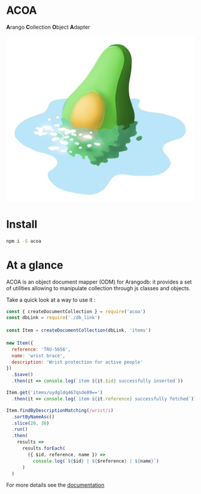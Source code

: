 # ACOA
<b>A</b>rango <b>C</b>ollection <b>O</b>bject <b>A</b>dapter

![logo](logo.jpg)

# Install
```bash
npm i -S acoa
```

# At a glance
ACOA is an object document mapper (ODM) for Arangodb: it provides a set of utilities allowing to manipulate collection through js classes and objects.

Take a quick look at a way to use it :

```javascript
const { createDocumentCollection } = require('acoa')
const dbLink = require('./db_link')

const Item = createDocumentCollection(dbLink, 'items')

new Item({
  reference: 'TRU-5656',
  name: 'wrist brace',
  description: 'Wrist protection for active people'
})
  .$save()
  .then(it => console.log(`item ${it.$id} successfully inserted`))
```

```javascript
Item.get('items/uydgldq467qsde89==')
  .then(it => console.log(`item ${it.reference} successfully fetched`))
```

```javascript
Item.findByDescriptionMatching(/wrist/i)
  .sortByNameAsc()
  .slice(20, 30)
  .run()
  .then(
    results =>
      results.forEach(
        ({ $id, reference, name }) =>
          console.log(`${$id} | ${$reference} | ${name}`)
      )
  )

```

For more details see the [documentation](doc/summary.md)
